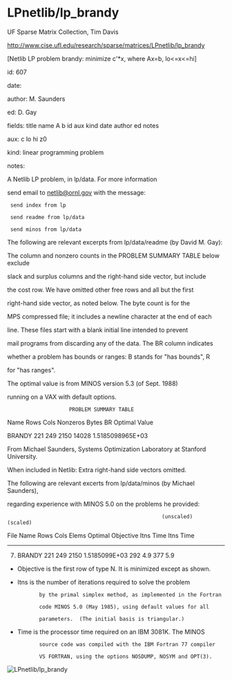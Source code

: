 # LPnetlib/lp_brandy

 UF Sparse Matrix Collection, Tim Davis

 http://www.cise.ufl.edu/research/sparse/matrices/LPnetlib/lp_brandy

 [Netlib LP problem brandy: minimize c'*x, where Ax=b, lo<=x<=hi]

 id: 607

 date: 

 author: M. Saunders

 ed: D. Gay

 fields: title name A b id aux kind date author ed notes

 aux: c lo hi z0

 kind: linear programming problem

 notes:

 A Netlib LP problem, in lp/data.  For more information                        

 send email to netlib@ornl.gov with the message:                               

                                                                               

 	 send index from lp                                                          

 	 send readme from lp/data                                                    

 	 send minos from lp/data                                                     

                                                                               

 The following are relevant excerpts from lp/data/readme (by David M. Gay):    

                                                                               

 The column and nonzero counts in the PROBLEM SUMMARY TABLE below exclude      

 slack and surplus columns and the right-hand side vector, but include         

 the cost row.  We have omitted other free rows and all but the first          

 right-hand side vector, as noted below.  The byte count is for the            

 MPS compressed file; it includes a newline character at the end of each       

 line.  These files start with a blank initial line intended to prevent        

 mail programs from discarding any of the data.  The BR column indicates       

 whether a problem has bounds or ranges:  B stands for "has bounds", R         

 for "has ranges".                                                             

                                                                               

 The optimal value is from MINOS version 5.3 (of Sept. 1988)                   

 running on a VAX with default options.                                        

                                                                               

                        PROBLEM SUMMARY TABLE                                  

                                                                               

 Name       Rows   Cols   Nonzeros    Bytes  BR      Optimal Value             

 BRANDY      221    249     2150      14028        1.5185098965E+03            

                                                                               

 From Michael Saunders, Systems Optimization Laboratory at Stanford University.

 When included in Netlib: Extra right-hand side vectors omitted.               

                                                                               

 The following are relevant excerts from lp/data/minos (by Michael Saunders),  

 regarding experience with MINOS 5.0 on the problems he provided:              

                                                                               

                                                      (unscaled)   (scaled)    

 File   Name    Rows  Cols  Elems  Optimal Objective  Itns  Time  Itns  Time   

 ---- --------  ----  ----  -----  -----------------  ----  ----  ----  ----   

   7. BRANDY     221   249   2150  1.5185099E+03       292   4.9   377   5.9   

                                                                               

 * Objective  is the first row of type N.  It is minimized except as shown.    

                                                                               

 * Itns       is the number of iterations required to solve the problem        

              by the primal simplex method, as implemented in the Fortran      

              code MINOS 5.0 (May 1985), using default values for all          

              parameters.  (The initial basis is triangular.)                  

                                                                               

 * Time       is the processor time required on an IBM 3081K.  The MINOS       

              source code was compiled with the IBM Fortran 77 compiler        

              VS FORTRAN, using the options NOSDUMP, NOSYM and OPT(3).         

                                                                               

![LPnetlib/lp_brandy](http://yifanhu.net/GALLERY/GRAPHS/GIF_SMALL/LPnetlib@lp_brandy.gif)
